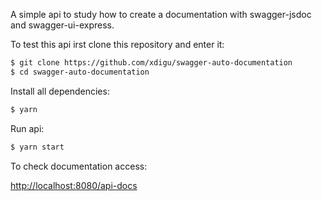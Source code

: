 A simple api to study how to create a documentation with swagger-jsdoc and swagger-ui-express.

To test this api irst clone this repository and enter it:

```sh
$ git clone https://github.com/xdigu/swagger-auto-documentation
$ cd swagger-auto-documentation
```

Install all dependencies:

```sh
$ yarn
```

Run api:

```sh
$ yarn start
```

To check documentation access:

[http://localhost:8080/api-docs](http://localhost:8080/api-docs)
